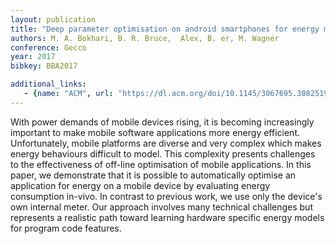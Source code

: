 ```yaml
---
layout: publication
title: "Deep parameter optimisation on android smartphones for energy minimisation: a tale of woe and a proof-of-concept"
authors: M. A. Bokhari, B. R. Bruce,  Alex, B. er, M. Wagner
conference: Gecco
year: 2017
bibkey: BBA2017

additional_links:
   - {name: "ACM", url: "https://dl.acm.org/doi/10.1145/3067695.3082519"}
---
```

With power demands of mobile devices rising, it is becoming increasingly important to make mobile software applications more energy efficient. Unfortunately, mobile platforms are diverse and very complex which makes energy behaviours difficult to model. This complexity presents challenges to the effectiveness of off-line optimisation of mobile applications. In this paper, we demonstrate that it is possible to automatically optimise an application for energy on a mobile device by evaluating energy consumption in-vivo. In contrast to previous work, we use only the device's own internal meter. Our approach involves many technical challenges but represents a realistic path toward learning hardware specific energy models for program code features.
